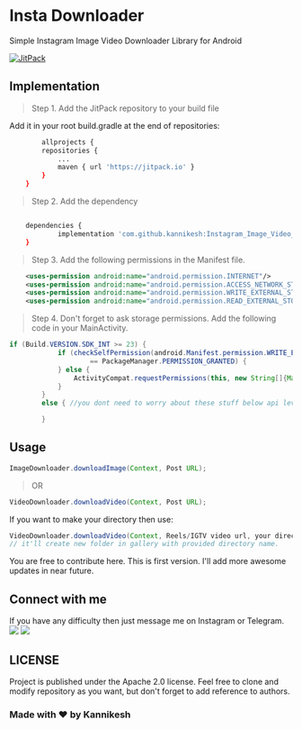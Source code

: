 # Insta Downloader 
Simple Instagram Image Video Downloader Library for Android

[![JitPack](https://jitpack.io/v/kannikesh/Instagram_Image_Video_Downloader.svg)](https://jitpack.io/#kannikesh/Instagram_Image_Video_Downloader)

## Implementation

>Step 1. Add the JitPack repository to your build file

Add it in your root build.gradle at the end of repositories:

```bash
    	allprojects {
		repositories {
			...
			maven { url 'https://jitpack.io' }
		}
	}
```

>Step 2. Add the dependency

```bash

	dependencies {
	        implementation 'com.github.kannikesh:Instagram_Image_Video_Downloader:Tag'
	}

```

>Step 3. Add the following permissions in the Manifest file.

```xml
    <uses-permission android:name="android.permission.INTERNET"/>
    <uses-permission android:name="android.permission.ACCESS_NETWORK_STATE" />
    <uses-permission android:name="android.permission.WRITE_EXTERNAL_STORAGE" />
    <uses-permission android:name="android.permission.READ_EXTERNAL_STORAGE" />
```

>Step 4. Don't forget to ask storage permissions. Add the following code in your MainActivity.

```java
if (Build.VERSION.SDK_INT >= 23) {
            if (checkSelfPermission(android.Manifest.permission.WRITE_EXTERNAL_STORAGE)
                    == PackageManager.PERMISSION_GRANTED) {
            } else {
                ActivityCompat.requestPermissions(this, new String[]{Manifest.permission.WRITE_EXTERNAL_STORAGE}, 1);
            }
        }
        else { //you dont need to worry about these stuff below api level 23

        }

```

## Usage
```java
ImageDownloader.downloadImage(Context, Post URL);
```
>OR

```java
VideoDownloader.downloadVideo(Context, Post URL);
```
If you want to make your directory then use:

```java
VideoDownloader.downloadVideo(Context, Reels/IGTV video url, your directory name); 
// it'll create new folder in gallery with provided directory name.
```

You are free to contribute here. This is first version. I'll add more awesome updates in near future.


## Connect with me
If you have any difficulty then just message me on Instagram or Telegram.
[![](https://img.shields.io/badge/Instagram-E4405F?style=for-the-badge&logo=instagram&logoColor=white)](https://www.instagram.com/kannikesh_prabhu/)
[![](https://img.shields.io/badge/Telegram-2CA5E0?style=for-the-badge&logo=telegram&logoColor=white)](https://t.me/GodKannikesh)

## LICENSE
Project is published under the Apache 2.0 license. Feel free to clone and modify repository as you want, but don't forget to add reference to authors.

### Made with ❤️ by Kannikesh
